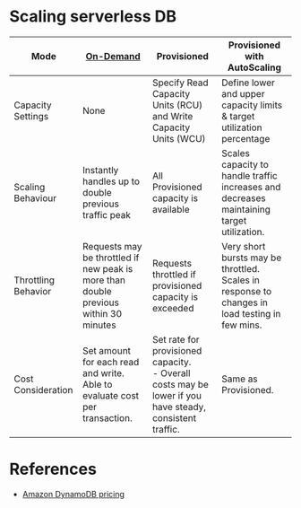 # Scaling serverless DB

| Mode                | [On-Demand](https://docs.aws.amazon.com/amazondynamodb/latest/developerguide/HowItWorks.ReadWriteCapacityMode.html#HowItWorks.requests) | Provisioned                                                                                                  | Provisioned with AutoScaling                                                                   |
|---------------------|-----------------------------------------------------------------------------------------------------------------------------------------|--------------------------------------------------------------------------------------------------------------|------------------------------------------------------------------------------------------------|
| Capacity Settings   | None                                                                                                                                    | Specify Read Capacity Units (RCU) and Write Capacity Units (WCU)                                             | Define lower and upper capacity limits & target utilization percentage                         |
| Scaling Behaviour   | Instantly handles up to double previous traffic peak                                                                                    | All Provisioned capacity is available                                                                        | Scales capacity to handle traffic increases and decreases maintaining target utilization.      |
| Throttling Behavior | Requests may be throttled if new peak is more than double previous within 30 minutes                                                    | Requests throttled if provisioned capacity is exceeded                                                       | Very short bursts may be throttled. Scales in response to changes in load testing in few mins. |
| Cost Consideration  | Set amount for each read and write. Able to evaluate cost per transaction.                                                              | Set rate for provisioned capacity. <br/>- Overall costs may be lower if you have steady, consistent traffic. | Same as Provisioned.                                                                           |

# References
- [Amazon DynamoDB pricing](https://aws.amazon.com/dynamodb/pricing/)
